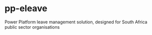 # pp-eleave
Power Platform leave management solution, designed for South Africa public sector organisations
